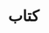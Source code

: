---
title: کتاب
content:
    items: 
        '@taxonomy.category': [book]
body_classes: 'title-center title-h1h2'
twig_first: true
process:
    twig: true
sitemap:
    ignore: true
---